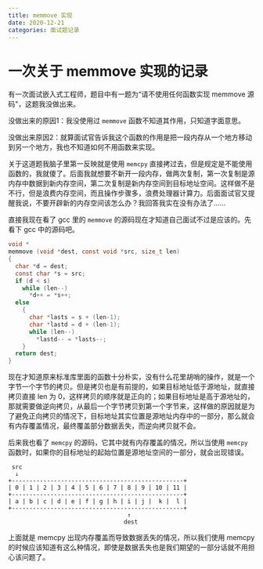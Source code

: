 ```yaml
---
title: memmove 实现
date: 2020-12-21    
categories: 面试题记录
---
```


# 一次关于 memmove 实现的记录
有一次面试嵌入式工程师，题目中有一题为“请不使用任何函数实现 memmove 源码"，这题我没做出来。

没做出来的原因1：我没使用过 `memmove` 函数不知道其作用，只知道字面意思。

没做出来原因2：就算面试官告诉我这个函数的作用是把一段内存从一个地方移动到另一个地方，我也不知道如何不用函数来实现。

关于这道题我脑子里第一反映就是使用 `memcpy` 直接拷过去，但是规定是不能使用函数的，我就傻了。后面我就想要不新开一段内存，做两次复制，第一次复制是源内存中数据到新内存空间，第二次复制是新内存空间到目标地址空间。这样做不是不行，但是浪费内存空间，而且操作步骤多，浪费处理器计算力。后面面试官又提醒我说，不要开辟新的内存空间该怎么办？我回答我实在没有办法了......

直接我现在看了 gcc 里的 `memmove` 的源码现在才知道自己面试不过是应该的。先看下 gcc 中的源码吧。

<!--more-->
```c
void *
memmove (void *dest, const void *src, size_t len)
{
  char *d = dest;   
  const char *s = src;
  if (d < s)
    while (len--)
      *d++ = *s++;
  else
    {
      char *lasts = s + (len-1);
      char *lastd = d + (len-1);
      while (len--)
        *lastd-- = *lasts--;
    }
  return dest;
}
```
现在才知道原来标准库里面的函数十分朴实，没有什么花里胡哨的操作，就是一个字节一个字节的拷贝。但是拷贝也是有前提的，如果目标地址低于源地址，就直接拷贝直接 len 为 0，这样拷贝的顺序就是正向的；如果目标地址是高于源地址的，那就需要做逆向拷贝，从最后一个字节拷贝到第一个字节来，这样做的原因就是为了避免正向拷贝的情况下，目标地址其实位置是源地址内存中的一部分，那么就会有内存覆盖情况，最终覆盖部分数据丢失，而逆向拷贝就不会。

后来我也看了 `memcpy` 的源码，它其中就有内存覆盖的情况，所以当使用 `memcpy` 函数时，如果你的目标地址的起始位置是源地址空间的一部分，就会出现错误。

```
 src
  ↓
+-------------------------------------------------+
| 0 | 1 | 2 | 3 | 4 | 5 | 6 | 7 | 8 | 9 | 10 | 11 |
+-------------------------------------------------+       
| a | b | c | d | e | f | g | h | i | j |  k |  l |
+-------------------------------------------------+
                                  ↑
                                 dest
```
上面就是 memcpy 出现内存覆盖而导致数据丢失的情况，所以我们使用 memcpy 的时候应该知道有这么种情况，即使是数据丢失也是我们期望的一部分话就不用担心该问题了。